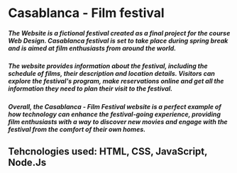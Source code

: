 <h1>      Casablanca - Film festival
<h5>     The Website is a fictional festival created as a final project for the course Web Design. Casablanca festival is set to take place during spring break and is aimed at film enthusiasts from around the world.

<h5>
        The website provides information about the festival, including the schedule of films, their description and location details. Visitors can explore the festival's program, make reservations online and get all the information they need to plan their visit to the festival.

<h5>Overall, the Casablanca - Film Festival website is a perfect example of how technology can enhance the festival-going experience, providing film enthusiasts with a way to discover new movies and engage with the festival from the comfort of their own homes.
<h2>      Tehcnologies used: HTML, CSS, JavaScript, Node.Js
